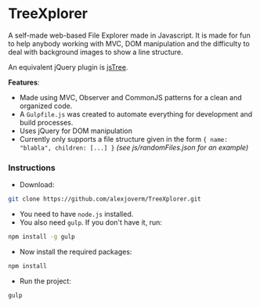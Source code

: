 # TreeXplorer

A self-made web-based File Explorer made in Javascript. It is made for fun to help anybody working with MVC, DOM manipulation and
the difficulty to deal with background images to show a line structure.

An equivalent jQuery plugin is [jsTree](https://www.jstree.com/).

**Features**:

* Made using MVC, Observer and CommonJS patterns for a clean and organized code.
* A `Gulpfile.js` was created to automate everything for development and build processes.
* Uses jQuery for DOM manipulation
* Currently only supports a file structure given in the form `{ name: "blabla", children: [...] }` *(see js/randomFiles.json for an example)*


### Instructions

* Download:

```bash
git clone https://github.com/alexjoverm/TreeXplorer.git
```

* You need to have `node.js` installed.
* You also need `gulp`. If you don't have it, run:

```bash
npm install -g gulp
```

* Now install the required packages:

```bash
npm install
```

* Run the project:

```bash
gulp
```